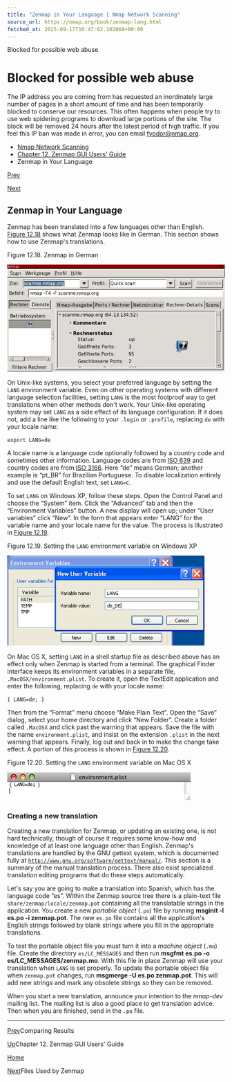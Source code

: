 ```yaml
---
title: "Zenmap in Your Language | Nmap Network Scanning"
source_url: https://nmap.org/book/zenmap-lang.html
fetched_at: 2025-09-17T16:47:02.102068+00:00
---
```


Blocked for possible web abuse

Blocked for possible web abuse
==========

The IP address you are coming from has requested an inordinately large number of pages in a short amount of time and has been temporarily blocked to conserve our resources. This often happens when people try to use web spidering programs to download large portions of the site. The block will be removed 24 hours after the latest period of high traffic. If you feel this IP ban was made in error, you can email fyodor@nmap.org.

* [Nmap Network Scanning](https://nmap.org/book/toc.html)
* [Chapter 12. Zenmap GUI Users' Guide](https://nmap.org/book/zenmap.html)
* Zenmap in Your Language

[Prev](https://nmap.org/book/zenmap-compare.html)

[Next](https://nmap.org/book/zenmap-files.html)

Zenmap in Your Language
----------

[]()[]()[]()

 Zenmap has been translated into a few languages other than English. [Figure 12.18](https://nmap.org/book/zenmap-lang.html#zenmap-fig-lang) shows what Zenmap looks like in German. This section shows how to use Zenmap's translations.

Figure 12.18. Zenmap in German

![Zenmap in German](images/zenmap-fig-lang.png)

[]()

 On Unix-like systems, you select your preferred language by setting the `LANG` environment variable. Even on other operating systems with different language selection facilities, setting `LANG` is the most foolproof way to get translations when other methods don't work. Your Unix-like operating system may set `LANG` as a side effect of its language configuration. If it does not, add a line like the following to your `.login`[]() or `.profile`[](), replacing `de` with your locale name:

```
export LANG=de

```

[]()[]()[]()

 A locale name is a language code optionally followed by a country code and sometimes other information. Language codes are from [ISO 639](http://www.loc.gov/standards/iso639-2/)[]() and country codes are from [ISO 3166](http://www.iso.org/iso/country_codes.htm)[](). Here “de” means German; another example is “pt\_BR” for Brazilian Portuguese. To disable localization entirely and use the default English text, set `LANG=C`.

 To set `LANG` on Windows XP, follow these steps. Open the Control Panel and choose the “System” item. Click the “Advanced” tab and then the “Environment Variables” button. A new display will open up; under “User variables” click “New”. In the form that appears enter “LANG” for the variable name and your locale name for the value. The process is illustrated in [Figure 12.19](https://nmap.org/book/zenmap-lang.html#zenmap-fig-lang-win).

Figure 12.19. Setting the `LANG` environment variable on Windows XP

![Setting the LANG environment variable on Windows XP](images/zenmap-fig-lang-win.png)

 On Mac OS X, setting `LANG` in a shell startup file as described above has an effect only when Zenmap is started from a terminal. The graphical Finder interface keeps its environment variables in a separate file, `.MacOSX/environment.plist`[](). To create it, open the TextEdit application and enter the following, replacing `de` with your locale name:

```
{ LANG=de; }

```

 Then from the “Format” menu choose “Make Plain Text”. Open the “Save” dialog, select your home directory and click “New Folder”. Create a folder called `.MacOSX` and click past the warning that appears. Save the file with the name `environment.plist`, and insist on the extension `.plist` in the next warning that appears. Finally, log out and back in to make the change take effect. A portion of this process is shown in [Figure 12.20](https://nmap.org/book/zenmap-lang.html#zenmap-fig-lang-mac).

Figure 12.20. Setting the `LANG` environment variable on Mac OS X

![Setting the LANG environment variable on Mac OS X](images/zenmap-fig-lang-mac.png)

### Creating a new translation ###

 Creating a new translation for Zenmap, or updating an existing one, is not hard technically, though of course it requires some know-how and knowledge of at least one language other than English. Zenmap's translations are handled by the GNU gettext[]() system, which is documented fully at [`http://www.gnu.org/software/gettext/manual/`](http://www.gnu.org/software/gettext/manual/). This section is a summary of the manual translation process. There also exist specialized translation editing programs that do these steps automatically.

 Let's say you are going to make a translation into Spanish, which has the language code “es”. Within the Zenmap source tree there is a plain-text file `share/zenmap/locale/zenmap.pot` containing all the translatable strings in the application. You create a new *portable object* (`.po`) file by running **msginit -l es.po -i zenmap.pot**. The new `es.po` file contains all the application's English strings followed by blank strings where you fill in the appropriate translations.

 To test the portable object file you must turn it into a *machine object* (`.mo`) file. Create the directory `es/LC_MESSAGES` and then run **msgfmt es.po -o es/LC\_MESSAGES/zenmap.mo**. With this file in place Zenmap will use your translation when `LANG` is set properly. To update the portable object file when `zenmap.pot` changes, run **msgmerge -U es.po zenmap.pot**. This will add new strings and mark any obsolete strings so they can be removed.

 When you start a new translation, announce your intention to the *nmap-dev*[]() mailing list. The mailing list is also a good place to get translation advice. Then when you are finished, send in the `.po` file.

[]()

---

[Prev](https://nmap.org/book/zenmap-compare.html)Comparing Results

[Up](https://nmap.org/book/zenmap.html)Chapter 12. Zenmap GUI Users' Guide

[Home](https://nmap.org/book/toc.html)

[Next](https://nmap.org/book/zenmap-files.html)Files Used by Zenmap